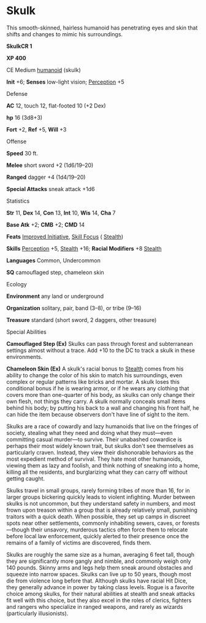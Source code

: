 # Skulk

This smooth-skinned, hairless humanoid has penetrating eyes and skin that shifts and changes to mimic his surroundings.

**SkulkCR 1**

**XP 400**

CE Medium [humanoid](monsters/creatureTypes.md#_humanoid) (skulk)

**Init** +6; **Senses** low-light vision; [Perception](additionalMonsters/../skills/perception.md#_perception) +5

Defense

**AC** 12, touch 12, flat-footed 10 (+2 Dex)

**hp** 16 (3d8+3)

**Fort** +2, **Ref** +5, **Will** +3

Offense

**Speed** 30 ft.

**Melee** short sword +2 (1d6/19–20)

**Ranged** dagger +4 (1d4/19–20)

**Special Attacks** sneak attack +1d6

Statistics

**Str** 11, **Dex** 14, **Con** 13, **Int** 10, **Wis** 14, **Cha** 7

**Base Atk** +2; **CMB** +2; **CMD** 14

**Feats** [Improved Initiative](additionalMonsters/../feats.md#_improved-initiative), [Skill Focus](additionalMonsters/../feats.md#_skill-focus) ( [Stealth](additionalMonsters/../skills/stealth.md#_stealth))

**Skills** [Perception](additionalMonsters/../skills/perception.md#_perception) +5, [Stealth](additionalMonsters/../skills/stealth.md#_stealth) +16; **Racial Modifiers** +8 [Stealth](additionalMonsters/../skills/stealth.md#_stealth)

**Languages** Common, Undercommon

**SQ** camouflaged step, chameleon skin

Ecology

**Environment** any land or underground

**Organization** solitary, pair, band (3–8), or tribe (9–16)

**Treasure** standard (short sword, 2 daggers, other treasure)

Special Abilities

**Camouflaged Step (Ex)** Skulks can pass through forest and subterranean settings almost without a trace. Add +10 to the DC to track a skulk in these environments.

**Chameleon Skin (Ex)** A skulk's racial bonus to [Stealth](additionalMonsters/../skills/stealth.md#_stealth) comes from his ability to change the color of his skin to match his surroundings, even complex or regular patterns like bricks and mortar. A skulk loses this conditional bonus if he is wearing armor, or if he wears any clothing that covers more than one-quarter of his body, as skulks can only change their own flesh, not things they carry. A skulk normally conceals small items behind his body; by putting his back to a wall and changing his front half, he can hide the item because observers don't have line of sight to the item.

Skulks are a race of cowardly and lazy humanoids that live on the fringes of society, stealing what they need and doing what they must—even committing casual murder—to survive. Their unabashed cowardice is perhaps their most widely known trait, but skulks don't see themselves as particularly craven. Instead, they view their dishonorable behaviors as the most expedient method of survival. They hate most other humanoids, viewing them as lazy and foolish, and think nothing of sneaking into a home, killing all the residents, and burglarizing what they can carry off without getting caught.

Skulks travel in small groups, rarely forming tribes of more than 16, for in larger groups bickering quickly leads to violent infighting. Murder between skulks is not uncommon, but they understand safety in numbers, and most frown upon treason within a group that is already relatively small, punishing traitors with a quick death. When possible, they set up camps in discreet spots near other settlements, commonly inhabiting sewers, caves, or forests—though their unsavory, murderous tactics often force them to relocate before local law enforcement, quickly alerted to their presence once the remains of a family of victims are discovered, finds them.

Skulks are roughly the same size as a human, averaging 6 feet tall, though they are significantly more gangly and nimble, and commonly weigh only 140 pounds. Skinny arms and legs help them sneak around obstacles and squeeze into narrow spaces. Skulks can live up to 50 years, though most die from violence long before that. Although skulks have racial Hit Dice, they generally advance in power by taking class levels. Rogue is a favorite choice among skulks, for their natural abilities at stealth and sneak attacks fit well with this choice, but they also excel in the roles of clerics, fighters and rangers who specialize in ranged weapons, and rarely as wizards (particularly illusionists).

